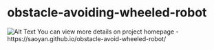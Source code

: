 # obstacle-avoiding-wheeled-robot
<img class="image" src="https://koppl.in/indigo/assets/images/profile.jpg" alt="Alt Text">
You can view more details on project homepage - https://saoyan.github.io/obstacle-avoid-wheeled-robot/    

